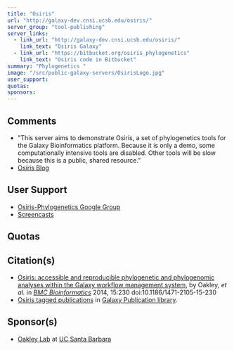 ```yaml
---
title: "Osiris"
url: "http://galaxy-dev.cnsi.ucsb.edu/osiris/"
server_group: "tool-publishing"
server_links: 
  - link_url: "http://galaxy-dev.cnsi.ucsb.edu/osiris/"
    link_text: "Osiris Galaxy"
  - link_url: "https://bitbucket.org/osiris_phylogenetics"
    link_text: "Osiris code in Bitbucket"
summary: "Phylogenetics "
image: "/src/public-galaxy-servers/OsirisLogo.jpg"
user_support: 
quotas: 
sponsors: 
---
```


## Comments

* "This server aims to demonstrate Osiris, a set of phylogenetics tools for the Galaxy Bioinformatics platform. Because it is only a demo, some computationally intensive tools are disabled. Other tools will be slow because this is a public, shared resource."
* [Osiris Blog](http://osiris-phylogenetics.blogspot.com/)

## User Support

* [Osiris-Phylogenetics Google Group](https://groups.google.com/forum/?hl=en&fromgroups#!forum/osiris-phylogenetics)
* [Screencasts](https://www.youtube.com/watch?v=mGMxwc20Yx4)

## Quotas


## Citation(s)

* [Osiris: accessible and reproducible phylogenetic and phylogenomic analyses within the Galaxy workflow management system](http://www.biomedcentral.com/1471-2105/15/230/abstract), by Oakley, *et al.* in *[BMC Bioinformatics](http://www.biomedcentral.com/bmcbioinformatics/)* 2014, 15:230  doi:10.1186/1471-2105-15-230
* [Osiris tagged publications](https://www.zotero.org/groups/1732893/galaxy/items/tag/%3EOsiris) in [Galaxy Publication library](/src/publication-library/index.md).


## Sponsor(s)

* [Oakley Lab](https://labs.eemb.ucsb.edu/oakley/todd/) at [UC Santa Barbara](http://www.ucsb.edu/)
